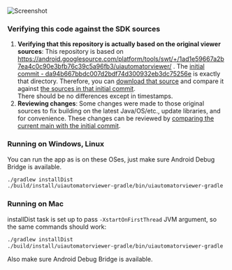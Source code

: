 ![Screenshot](MainScreen.png)

### Verifying this code against the SDK sources ###
1. **Verifying that this repository is actually based on the original viewer sources**: This repository is based on https://android.googlesource.com/platform/tools/swt/+/1ad1e59667a2b7ea4c0c90e3bfb76c39c5a96fb3/uiautomatorviewer/ .
The [initial commit - da94b667bbdc007d2bdf74d300932eb3dc75256e](https://github.com/TarCV/uiautomatorviewer-gradle/tree/da94b667bbdc007d2bdf74d300932eb3dc75256e) is exactly that directory.
Therefore, you can [download that source](https://android.googlesource.com/platform/tools/swt/+archive/1ad1e59667a2b7ea4c0c90e3bfb76c39c5a96fb3/uiautomatorviewer.tar.gz) and compare it against [the sources in that initial commit](https://github.com/TarCV/uiautomatorviewer-gradle/archive/da94b667bbdc007d2bdf74d300932eb3dc75256e.zip).<br/>There should be no differences except in timestamps.
2. **Reviewing changes**: Some changes were made to those original sources to fix building on the latest Java/OS/etc., update libraries, and for convenience. These changes can be reviewed by [comparing the current main with the initial commit](https://github.com/TarCV/uiautomatorviewer-gradle/compare/da94b667bbdc007d2bdf74d300932eb3dc75256e...main).

### Running on Windows, Linux ###
You can run the app as is on these OSes, just make sure Android Debug Bridge is available.
```bash
./gradlew installDist
./build/install/uiautomatorviewer-gradle/bin/uiautomatorviewer-gradle
```

### Running on Mac ###
installDist task is set up to pass `-XstartOnFirstThread` JVM argument, so the same commands should work:
```bash
./gradlew installDist
./build/install/uiautomatorviewer-gradle/bin/uiautomatorviewer-gradle
```

Also make sure Android Debug Bridge is available.
